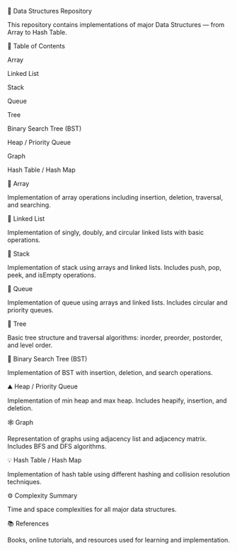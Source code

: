 🧠 Data Structures Repository

This repository contains implementations of major Data Structures — from Array to Hash Table.

📘 Table of Contents

Array

Linked List

Stack

Queue

Tree

Binary Search Tree (BST)

Heap / Priority Queue

Graph

Hash Table / Hash Map

🧮 Array

Implementation of array operations including insertion, deletion, traversal, and searching.

🔗 Linked List

Implementation of singly, doubly, and circular linked lists with basic operations.

🧱 Stack

Implementation of stack using arrays and linked lists. Includes push, pop, peek, and isEmpty operations.

🚦 Queue

Implementation of queue using arrays and linked lists. Includes circular and priority queues.

🌲 Tree

Basic tree structure and traversal algorithms: inorder, preorder, postorder, and level order.

🌿 Binary Search Tree (BST)

Implementation of BST with insertion, deletion, and search operations.

⛰️ Heap / Priority Queue

Implementation of min heap and max heap. Includes heapify, insertion, and deletion.

🕸️ Graph

Representation of graphs using adjacency list and adjacency matrix. Includes BFS and DFS algorithms.

💡 Hash Table / Hash Map

Implementation of hash table using different hashing and collision resolution techniques.

⚙️ Complexity Summary

Time and space complexities for all major data structures.

📚 References

Books, online tutorials, and resources used for learning and implementation.


